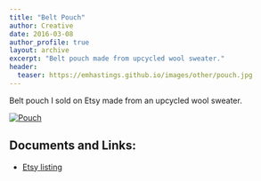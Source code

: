 ```yaml
---
title: "Belt Pouch"
author: Creative
date: 2016-03-08
author_profile: true
layout: archive
excerpt: "Belt pouch made from upcycled wool sweater."
header:
  teaser: https://emhastings.github.io/images/other/pouch.jpg
---
```


Belt pouch I sold on Etsy made from an upcycled wool sweater.

[![Pouch](https://emhastings.github.io/images/other/pouch-th.jpg)](https://emhastings.github.io/images/other/pouch.jpg)

## Documents and Links:
* [Etsy listing](https://www.etsy.com/listing/286978697/perfect-for-earth-day-dark-green?show_sold_out_detail=1)
